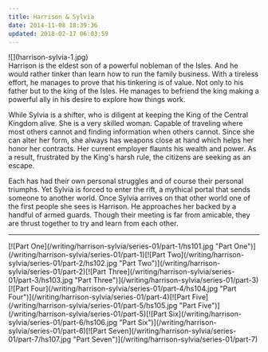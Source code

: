 ```yaml
---
title: Harrison & Sylvia
date: 2014-11-08 18:39:36
updated: 2018-02-17 06:03:59
---
```


<div class="embedded-image-left">
    ![](harrison-sylvia-1.jpg)
</div>
<div class="text-negative-margin-top">
Harrison is the eldest son of a powerful nobleman of the Isles. And he would rather tinker than learn how to run the family business. With a tireless effort, he manages to prove that his tinkering is of value. Not only to his father but to the king of the Isles. He manages to befriend the king making a powerful ally in his desire to explore how things work.

While Sylvia is a shifter, who is diligent at keeping the King of the Central Kingdom alive. She is a very skilled woman. Capable of traveling where most others cannot and finding information when others cannot. Since she can alter her form, she always has weapons close at hand which helps her honor her contracts. Her current employer flaunts his wealth and power. As a result, frustrated by the King's harsh rule, the citizens are seeking as an escape.

Each has had their own personal struggles and of course their personal triumphs. Yet Sylvia is forced to enter the rift, a mythical portal that sends someone to another world. Once Sylvia arrives on that other world one of the first people she sees is Harrison. He approaches her backed by a handful of armed guards. Though their meeting is far from amicable, they are thrust together to try and learn from each other.
<hr class="clear-both center-fade"/><div class="center">[![Part One](/writing/harrison-sylvia/series-01/part-1/hs101.jpg "Part One")](/writing/harrison-sylvia/series-01/part-1)[![Part Two](/writing/harrison-sylvia/series-01/part-2/hs102.jpg "Part Two")](/writing/harrison-sylvia/series-01/part-2)[![Part Three](/writing/harrison-sylvia/series-01/part-3/hs103.jpg "Part Three")](/writing/harrison-sylvia/series-01/part-3)[![Part Four](/writing/harrison-sylvia/series-01/part-4/hs104.jpg "Part Four")](/writing/harrison-sylvia/series-01/part-4)[![Part Five](/writing/harrison-sylvia/series-01/part-5/hs105.jpg "Part Five")](/writing/harrison-sylvia/series-01/part-5)[![Part Six](/writing/harrison-sylvia/series-01/part-6/hs106.jpg "Part Six")](/writing/harrison-sylvia/series-01/part-6)[![Part Seven](/writing/harrison-sylvia/series-01/part-7/hs107.jpg "Part Seven")](/writing/harrison-sylvia/series-01/part-7)</div>